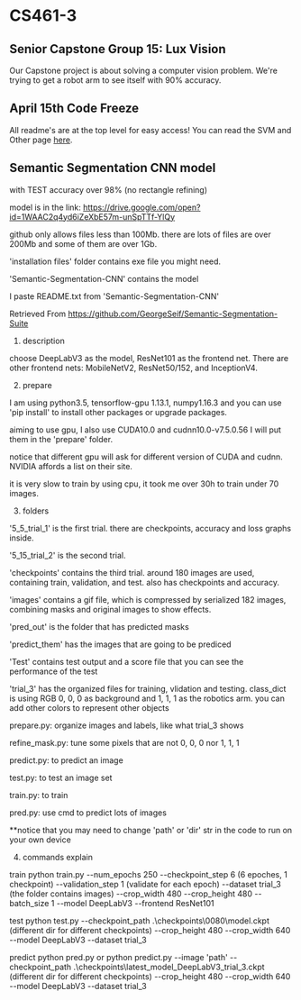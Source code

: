 # CS461-3

## Senior Capstone Group 15: Lux Vision

Our Capstone project is about solving a computer vision problem.
We're trying to get a robot arm to see itself with 90% accuracy.

## April 15th Code Freeze

All readme's are at the top level for easy access!
You can read the SVM and Other page [here](https://github.com/CampConn/Capstone/wiki/Code-Freeze-README---SVM-and-Others).

## Semantic Segmentation CNN model
with TEST accuracy over 98% (no rectangle refining)

model is in the link: https://drive.google.com/open?id=1WAAC2q4yd6iZeXbE57m-unSpTTf-YlQy 

github only allows files less than 100Mb. there are lots of files are over 200Mb and some of them are over 1Gb.

'installation files' folder contains exe file you might need.

'Semantic-Segmentation-CNN' contains the model

I paste README.txt from 'Semantic-Segmentation-CNN'

Retrieved From https://github.com/GeorgeSeif/Semantic-Segmentation-Suite 


1. description

choose DeepLabV3 as the model, ResNet101 as the frontend net. There are other frontend nets: MobileNetV2, ResNet50/152, and InceptionV4.


2. prepare

I am using python3.5, tensorflow-gpu 1.13.1, numpy1.16.3 and you can use 'pip install' to install other packages or upgrade packages.

aiming to use gpu, I also use CUDA10.0 and cudnn10.0-v7.5.0.56
I will put them in the 'prepare' folder.

notice that different gpu will ask for different version of CUDA and cudnn. NVIDIA affords a list on their site.

it is very slow to train by using cpu, it took me over 30h to train under 70 images.


3. folders

'5_5_trial_1' is the first trial. there are checkpoints, accuracy and loss graphs inside.

'5_15_trial_2' is the second trial.

'checkpoints' contains the third trial. around 180 images are used, containing train, validation, and test. also has checkpoints and accuracy.

'images' contains a gif file, which is compressed by serialized 182 images, combining masks and original images to show effects.

'pred_out' is the folder that has predicted masks

'predict_them' has the images that are going to be prediced

'Test' contains test output and a score file that you can see the performance of the test

'trial_3' has the organized files for training, vlidation and testing. class_dict is using RGB 0, 0, 0 as background and 1, 1, 1 as the robotics arm. you can add other colors to represent other objects

prepare.py: organize images and labels, like what trial_3 shows

refine_mask.py: tune some pixels that are not 0, 0, 0 nor 1, 1, 1

predict.py: to predict an image

test.py: to test an image set

train.py: to train

pred.py: use cmd to predict lots of images

**notice that you may need to change 'path' or 'dir' str in the code to run on your own device


4. commands explain

train
python train.py --num_epochs 250 --checkpoint_step 6 (6 epoches, 1 checkpoint) --validation_step 1 (validate for each epoch) --dataset trial_3 (the folder contains images) --crop_width 480 --crop_height 480 --batch_size 1 --model DeepLabV3 --frontend ResNet101

test
python test.py --checkpoint_path .\checkpoints\0080\model.ckpt (different dir for different checkpoints) --crop_height 480 --crop_width 640 --model DeepLabV3 --dataset trial_3

predict
python pred.py
or
python predict.py --image 'path' --checkpoint_path .\checkpoints\latest_model_DeepLabV3_trial_3.ckpt (different dir for different checkpoints) --crop_height 480 --crop_width 640 --model DeepLabV3 --dataset trial_3
